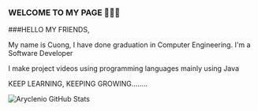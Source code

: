 ### WELCOME TO MY PAGE 👋👋👋
###HELLO MY FRIENDS,

My name is Cuong, I have done graduation in Computer Engineering. I'm a Software Developer <!--by Profession but also like to make and upload videos on youtube.-->

I make project videos using programming languages mainly using Java <!--and also make its tutorial videos.-->

<!--From this channel, you'll be able to learn about programming language and also you'll get the ideas about functionalities of the project which you can implement in your projects.

DO SUBSCRIBE TO MY CHANNEL FOR INTERESTING AND INFORMATIVE VIDEOS.-->

KEEP LEARNING, KEEPING GROWING........

<!--
**vancuong21/vancuong21** is a ✨ _special_ ✨ repository because its `README.md` (this file) appears on your GitHub profile.

Here are some ideas to get you started:

- 🔭 I’m currently working on ...
- 🌱 I’m currently learning ...
- 👯 I’m looking to collaborate on ...
- 🤔 I’m looking for help with ...
- 💬 Ask me about ...
- 📫 How to reach me: ...
- 😄 Pronouns: ...
- ⚡ Fun fact: ...
-->
![Aryclenio GitHub Stats](https://github-readme-stats.vercel.app/api?username=vancuong21&show_icons=true)
